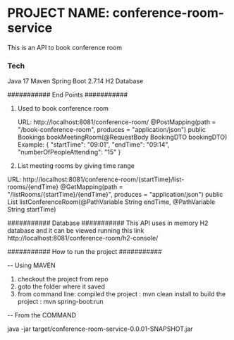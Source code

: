 # PROJECT NAME: conference-room-service
This is an API to book conference room

### Tech
Java 17
Maven
Spring Boot 2.7.14
H2 Database


###########  End Points ########### 

1. Used to book conference room

   URL: http://localhost:8081/conference-room/
   @PostMapping(path = "/book-conference-room", produces = "application/json")
    public Bookings bookMeetingRoom(@RequestBody BookingDTO bookingDTO)
    Example:
         {
            "startTime": "09:01",
            "endTime": "09:14",
            "numberOfPeopleAttending": "15"
        }
    
3. List meeting rooms by giving time range

  URL: http://localhost:8081/conference-room/{startTime}/list-rooms/{endTime}
  @GetMapping(path = "/listRooms/{startTime}/{endTime}", produces = "application/json")
    public List<Bookings> listConferenceRoom(@PathVariable String endTime, @PathVariable String startTime)
    
###########  Database  ########### 
This API uses in memory H2 database and it can be viewed running this link http://localhost:8081/conference-room/h2-console/

########### How to run the project  ########### 

-- Using MAVEN

1. checkout the project from repo
2. goto the folder where it saved
3. from command line:
   compiled the project : mvn clean install
   to build the project : mvn spring-boot:run

-- From the COMMAND

java -jar target/conference-room-service-0.0.01-SNAPSHOT.jar


